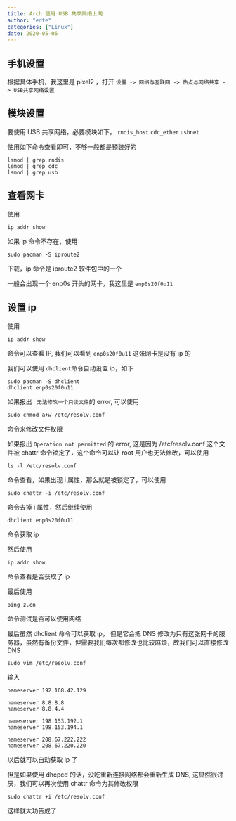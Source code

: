 ```yaml
---
title: Arch 使用 USB 共享网络上网
author: "edte"
categories: ["Linux"]
date: 2020-05-06
---
```




## 手机设置

根据具体手机，我这里是 pixel2 ，打开 `设置 -> 网络与互联网 -> 热点与网络共享 -> USB共享网络设置`

## 模块设置

要使用 USB 共享网络，必要模块如下， `rndis_host` `cdc_ether` `usbnet`

使用如下命令查看即可，不够一般都是预装好的

```
lsmod | grep rndis
lsmod | grep cdc
lsmod | grep usb
```

## 查看网卡

使用

```
ip addr show 
```

如果 ip 命令不存在，使用 

```
sudo pacman -S iproute2
```

下载，ip 命令是 iproute2 软件包中的一个

一般会出现一个 enp0s 开头的网卡，我这里是 `enp0s20f0u11`

## 设置 ip

使用

```
ip addr show
```

命令可以查看 IP, 我们可以看到 `enp0s20f0u11` 这张网卡是没有 ip 的

我们可以使用 `dhclient`命令自动设置 ip，如下

```
sudo pacman -S dhclient
dhclient enp0s20f0u11
```

如果报出 ` 无法修改一个只读文件`的 error, 可以使用

```
sudo chmod a+w /etc/resolv.conf
```

命令来修改文件权限

如果报出 `Operation not permitted` 的 error, 这是因为 /etc/resolv.conf 这个文件被 chattr 命令锁定了，这个命令可以让 root 用户也无法修改，可以使用

```
ls -l /etc/resolv.conf
```

命令查看，如果出现 i 属性，那么就是被锁定了，可以使用

```
sudo chattr -i /etc/resolv.conf
```

命令去掉 i 属性，然后继续使用

```
dhclient enp0s20f0u11
```

命令获取 ip

然后使用

```
ip addr show
```

命令查看是否获取了 ip

最后使用

```
ping z.cn
```

命令测试是否可以使用网络



最后虽然 dhclient 命令可以获取 ip， 但是它会把 DNS 修改为只有这张网卡的服务器，虽然有备份文件，但需要我们每次都修改也比较麻烦，故我们可以直接修改 DNS

```
sudo vim /etc/resolv.conf
```

输入

```
nameserver 192.168.42.129

nameserver 8.8.8.8
nameserver 8.8.4.4

nameserver 198.153.192.1
nameserver 198.153.194.1

nameserver 208.67.222.222
nameserver 208.67.220.220
```

以后就可以自动获取 ip 了

但是如果使用 dhcpcd 的话，没吃重新连接网络都会重新生成 DNS, 这显然很讨厌，我们可以再次使用 chattr 命令为其修改权限

```
sudo chattr +i /etc/resolv.conf
```

这样就大功告成了